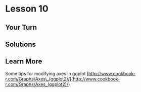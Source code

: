 # Lesson 10

## Your Turn

## Solutions

## Learn More

Some tips for modifying axes in ggplot
[http://www.cookbook-r.com/Graphs/Axes\_(ggplot2)/](<http://www.cookbook-r.com/Graphs/Axes_(ggplot2)/>)
